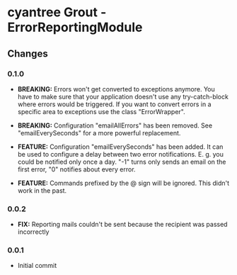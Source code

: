 cyantree Grout - ErrorReportingModule
=====================================

Changes
-------

### 0.1.0

-   **BREAKING:** Errors won't get converted to exceptions anymore. You have to make sure that your application doesn't use any try-catch-block where errors would be triggered. If you want to convert errors in a specific area to exceptions use the class "ErrorWrapper".

-   **BREAKING:** Configuration "emailAllErrors" has been removed. See "emailEverySeconds" for a more powerful replacement.

-   **FEATURE:** Configuration "emailEverySeconds" has been added. It can be used to configure a delay between two error notifications. E. g. you could be notified only once a day. "-1" turns only sends an email on the first error, "0" notifies about every error.

-   **FEATURE:** Commands prefixed by the @ sign will be ignored. This didn't work in the past.

### 0.0.2

-   **FIX:** Reporting mails couldn't be sent because the recipient was passed
    incorrectly

### 0.0.1

-   Initial commit
